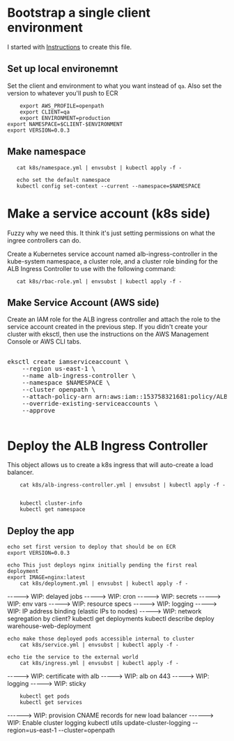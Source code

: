 # Bootstrap a single client environment

I started with
[Instructions](https://docs.aws.amazon.com/eks/latest/userguide/alb-ingress.html)
to create this file.

## Set up local environemnt

Set the client and environment to what you want instead of `qa`. Also set
the version to whatever you'll push to ECR

        export AWS_PROFILE=openpath
        export CLIENT=qa
        export ENVIRONMENT=production
	export NAMESPACE=$CLIENT-$ENVIRONMENT
	export VERSION=0.0.3

## Make namespace

       cat k8s/namespace.yml | envsubst | kubectl apply -f -

       echo set the default namespace
       kubectl config set-context --current --namespace=$NAMESPACE

# Make a service account (k8s side)

Fuzzy why we need this. It think it's just setting permissions on what the
ingree controllers can do.

Create a Kubernetes service account named alb-ingress-controller in the kube-system namespace, a cluster role,
and a cluster role binding for the ALB Ingress Controller to use with the
following command:

       cat k8s/rbac-role.yml | envsubst | kubectl apply -f -

## Make Service Account (AWS side)

Create an IAM role for the ALB ingress controller and attach the role to the
service account created in the previous step. If you didn't create your cluster
with eksctl, then use the instructions on the AWS Management Console or AWS CLI
tabs.

<pre>

eksctl create iamserviceaccount \
    --region us-east-1 \
    --name alb-ingress-controller \
    --namespace $NAMESPACE \
    --cluster openpath \
    --attach-policy-arn arn:aws:iam::153758321681:policy/ALBIngressControllerIAMPolicy \
    --override-existing-serviceaccounts \
    --approve

</pre>

# Deploy the ALB Ingress Controller

This object allows us to create a k8s ingress that will auto-create a load
balancer.

        cat k8s/alb-ingress-controller.yml | envsubst | kubectl apply -f -


        kubectl cluster-info
        kubectl get namespace


## Deploy the app

	echo set first version to deploy that should be on ECR
	export VERSION=0.0.3

	echo This just deploys nginx initially pending the first real deployment
	export IMAGE=nginx:latest
        cat k8s/deployment.yml | envsubst | kubectl apply -f -
-----> WIP: delayed jobs
-----> WIP: cron
-----> WIP: secrets
-----> WIP: env vars
-----> WIP: resource specs
-----> WIP: logging
-----> WIP: IP address binding (elastic IPs to nodes)
-----> WIP: network segregation by client?
        kubectl get deployments
        kubectl describe deploy warehouse-web-deployment

	echo make those deployed pods accessible internal to cluster
        cat k8s/service.yml | envsubst | kubectl apply -f -

	echo tie the service to the external world
        cat k8s/ingress.yml | envsubst | kubectl apply -f -
-----> WIP: certificate with alb
-----> WIP: alb on 443
-----> WIP: logging
-----> WIP: sticky

        kubectl get pods
        kubectl get services

------> WIP: provision CNAME records for new load balancer
------> WIP: Enable cluster logging
        kubectl utils update-cluster-logging --region=us-east-1 --cluster=openpath
